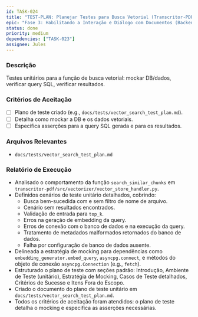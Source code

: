 ```yaml
---
id: TASK-024
title: "TEST-PLAN: Planejar Testes para Busca Vetorial (Transcritor-PDF)"
epic: "Fase 3: Habilitando a Interação e Diálogo com Documentos (Backend do Transcritor-PDF)"
status: done
priority: medium
dependencies: ["TASK-023"]
assignee: Jules
---
```


### Descrição

Testes unitários para a função de busca vetorial: mockar DB/dados, verificar query SQL, verificar resultados.

### Critérios de Aceitação

- [ ] Plano de teste criado (e.g., `docs/tests/vector_search_test_plan.md`).
- [ ] Detalha como mockar a DB e os dados vetoriais.
- [ ] Especifica asserções para a query SQL gerada e para os resultados.

### Arquivos Relevantes

* `docs/tests/vector_search_test_plan.md`

### Relatório de Execução

- Analisado o comportamento da função `search_similar_chunks` em `transcritor-pdf/src/vectorizer/vector_store_handler.py`.
- Definidos cenários de teste unitário detalhados, cobrindo:
    - Busca bem-sucedida com e sem filtro de nome de arquivo.
    - Cenário sem resultados encontrados.
    - Validação de entrada para `top_k`.
    - Erros na geração de embedding da query.
    - Erros de conexão com o banco de dados e na execução da query.
    - Tratamento de metadados malformados retornados do banco de dados.
    - Falha por configuração de banco de dados ausente.
- Delineada a estratégia de mocking para dependências como `embedding_generator.embed_query`, `asyncpg.connect`, e métodos do objeto de conexão `asyncpg.Connection` (e.g., `fetch`).
- Estruturado o plano de teste com seções padrão: Introdução, Ambiente de Teste (unitário), Estratégia de Mocking, Casos de Teste detalhados, Critérios de Sucesso e Itens Fora do Escopo.
- Criado o documento do plano de teste unitário em `docs/tests/vector_search_test_plan.md`.
- Todos os critérios de aceitação foram atendidos: o plano de teste detalha o mocking e especifica as asserções necessárias.

